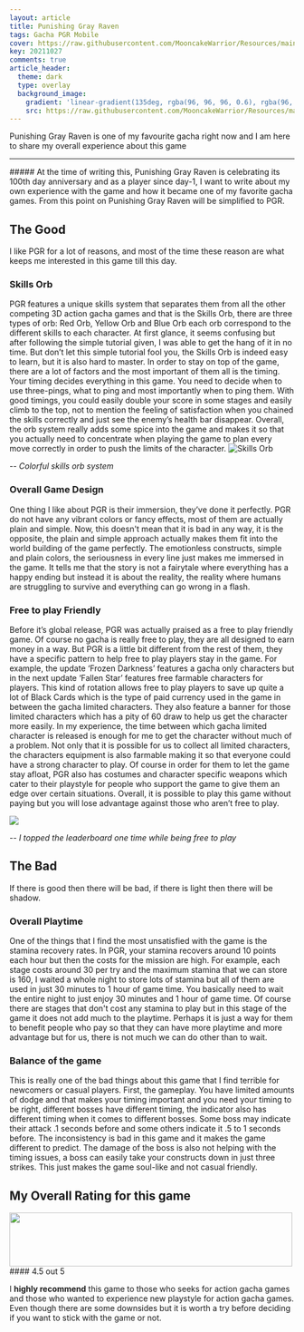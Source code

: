 ```yaml
---
layout: article
title: Punishing Gray Raven
tags: Gacha PGR Mobile
cover: https://raw.githubusercontent.com/MooncakeWarrior/Resources/main/PGR/cover.png
key: 20211027
comments: true
article_header:
  theme: dark
  type: overlay
  background_image:
    gradient: 'linear-gradient(135deg, rgba(96, 96, 96, 0.6), rgba(96, 96, 96, 0.6))'
    src: https://raw.githubusercontent.com/MooncakeWarrior/Resources/main/PGR/background.jpg
---
```

Punishing Gray Raven is one of my favourite gacha right now and I am here to share my overall experience about this game
<hr>
<!--more-->
##### At the time of writing this, Punishing Gray Raven is celebrating its 100th day anniversary and as a player since day-1, I want to write about my own experience with the game and how it became one of my favorite gacha games. From this point on Punishing Gray Raven will be simplified to PGR.

## The Good
I like PGR for a lot of reasons, and most of the time these reason are what keeps me interested in this game till this day.

### Skills Orb
PGR features a unique skills system that separates them from all the other competing 3D action gacha games and that is the Skills Orb, there are three types of orb: Red Orb, Yellow Orb and Blue Orb each orb correspond to the different skills to each character. At first glance, it seems confusing but after following the simple tutorial given, I was able to get the hang of it in no time. But don’t let this simple tutorial fool you, the Skills Orb is indeed easy to learn, but it is also hard to master. In order to stay on top of the game, there are a lot of factors and the most important of them all is the timing. Your timing decides everything in this game. You need to decide when to use three-pings, what to ping and most importantly when to ping them. With good timings, you could easily double your score in some stages and easily climb to the top, not to mention the feeling of satisfaction when you chained the skills correctly and just see the enemy’s health bar disappear. Overall, the orb system really adds some spice into the game and makes it so that you actually need to concentrate when playing the game to plan every move correctly in order to push the limits of the character. 
![Skills Orb](https://raw.githubusercontent.com/MooncakeWarrior/resource/main/PGR/orb.png)

-- *Colorful skills orb system*

### Overall Game Design
One thing I like about PGR is their immersion, they’ve done it perfectly. PGR do not have any vibrant colors or fancy effects, most of them are actually plain and simple. Now, this doesn't mean that it is bad in any way, it is the opposite, the plain and simple approach actually makes them fit into the world building of the game perfectly. The emotionless constructs, simple and plain colors, the seriousness in every line just makes me immersed in the game. It tells me that the story is not a fairytale where everything has a happy ending but instead it is about the reality, the reality where humans are struggling to survive and everything can go wrong in a flash. 

### Free to play Friendly
Before it’s global release, PGR was actually praised as a free to play friendly game. Of course no gacha is really free to play, they are all designed to earn money in a way. But PGR is a little bit different from the rest of them, they have a specific pattern to help free to play players stay in the game. For example, the update ‘Frozen Darkness’ features a gacha only characters but in the next update ‘Fallen Star’ features free farmable characters for players. This kind of rotation allows free to play players to save up quite a lot of Black Cards which is the type of paid currency used in the game in between the gacha limited characters. They also feature a banner for those limited characters which has a pity of 60 draw to help us get the character more easily. In my experience, the time between which gacha limited character is released is enough for me to get the character without much of a problem. Not only that it is possible for us to collect all limited characters, the characters equipment is also farmable making it so that everyone could have a strong character to play. Of course in order for them to let the game stay afloat, PGR also has costumes and character specific weapons which cater to their playstyle for people who support the game to give them an edge over certain situations. Overall, it is possible to play this game without paying but you will lose advantage against those who aren’t free to play.

<img src="https://raw.githubusercontent.com/MooncakeWarrior/Resources/main/PGR/leaderboard.png">

-- *I topped the leaderboard one time while being free to play*

## The Bad
If there is good then there will be bad, if there is light then there will be shadow.

### Overall Playtime
One of the things that I find the most unsatisfied with the game is the stamina recovery rates. In PGR, your stamina recovers around 10 points each hour but then the costs for the mission are high. For example, each stage costs around 30 per try and the maximum stamina that we can store is 160, I waited a whole night to store lots of stamina but all of them are used in just 30 minutes to 1 hour of game time. You basically need to wait the entire night to just enjoy 30 minutes and 1 hour of game time. Of course there are stages that don't cost any stamina to play but in this stage of the game it does not add much to the playtime. Perhaps it is just a way for them to benefit people who pay so that they can have more playtime and more advantage but for us, there is not much we can do other than to wait.

### Balance of the game
This is really one of the bad things about this game that I find terrible for newcomers or casual players. First, the gameplay. You have limited amounts of dodge and that makes your timing important and you need your timing to be right, different bosses have different timing, the indicator also has different timing when it comes to different bosses. Some boss may indicate their attack .1 seconds before and some others indicate it .5 to 1 seconds before. The inconsistency is bad in this game and it makes the game different to predict. The damage of the boss is also not helping with the timing issues, a boss can easily take your constructs down in just three strikes. This just makes the game soul-like and not casual friendly. 

## My Overall Rating for this game
<img src="https://raw.githubusercontent.com/MooncakeWarrior/resource/main/PGR/rating.png" width="500" height="95">
#### 4.5 out 5

I **highly recommend** this game to those who seeks for action gacha games and those who wanted to experience new playstyle for action gacha games. Even though there are some downsides but it is worth a try before deciding if you want to stick with the game or not.